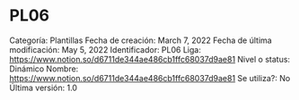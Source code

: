 # PL06

Categoría: Plantillas
Fecha de creación: March 7, 2022
Fecha de última modificación: May 5, 2022
Identificador: PL06
Liga: https://www.notion.so/d6711de344ae486cb1ffc68037d9ae81 
Nivel o status: Dinámico
Nombre: https://www.notion.so/d6711de344ae486cb1ffc68037d9ae81 
Se utiliza?: No
Última versión: 1.0